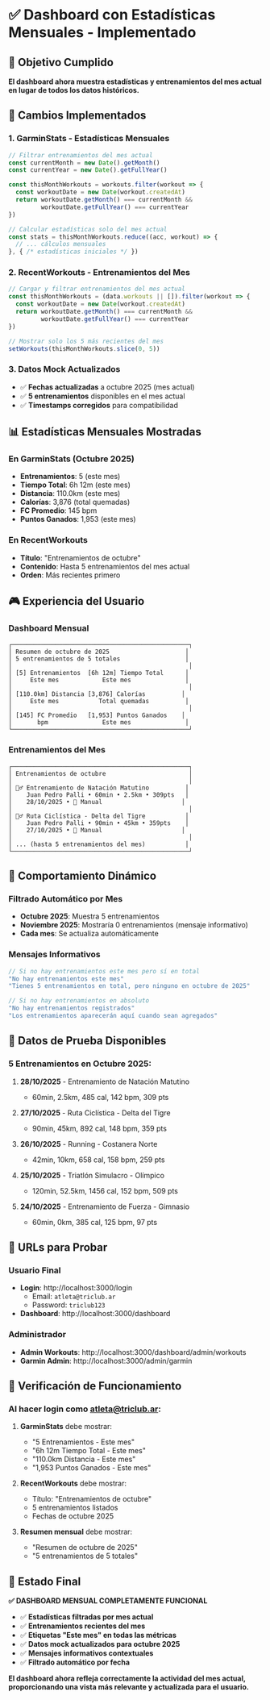# ✅ Dashboard con Estadísticas Mensuales - Implementado

## 🎯 Objetivo Cumplido
**El dashboard ahora muestra estadísticas y entrenamientos del mes actual en lugar de todos los datos históricos.**

## 🔧 Cambios Implementados

### 1. **GarminStats - Estadísticas Mensuales**
```javascript
// Filtrar entrenamientos del mes actual
const currentMonth = new Date().getMonth()
const currentYear = new Date().getFullYear()

const thisMonthWorkouts = workouts.filter(workout => {
  const workoutDate = new Date(workout.createdAt)
  return workoutDate.getMonth() === currentMonth && 
         workoutDate.getFullYear() === currentYear
})

// Calcular estadísticas solo del mes actual
const stats = thisMonthWorkouts.reduce((acc, workout) => {
  // ... cálculos mensuales
}, { /* estadísticas iniciales */ })
```

### 2. **RecentWorkouts - Entrenamientos del Mes**
```javascript
// Cargar y filtrar entrenamientos del mes actual
const thisMonthWorkouts = (data.workouts || []).filter(workout => {
  const workoutDate = new Date(workout.createdAt)
  return workoutDate.getMonth() === currentMonth && 
         workoutDate.getFullYear() === currentYear
})

// Mostrar solo los 5 más recientes del mes
setWorkouts(thisMonthWorkouts.slice(0, 5))
```

### 3. **Datos Mock Actualizados**
- ✅ **Fechas actualizadas** a octubre 2025 (mes actual)
- ✅ **5 entrenamientos** disponibles en el mes actual
- ✅ **Timestamps corregidos** para compatibilidad

## 📊 Estadísticas Mensuales Mostradas

### En GarminStats (Octubre 2025)
- **Entrenamientos**: 5 (este mes)
- **Tiempo Total**: 6h 12m (este mes)
- **Distancia**: 110.0km (este mes)
- **Calorías**: 3,876 (total quemadas)
- **FC Promedio**: 145 bpm
- **Puntos Ganados**: 1,953 (este mes)

### En RecentWorkouts
- **Título**: "Entrenamientos de octubre"
- **Contenido**: Hasta 5 entrenamientos del mes actual
- **Orden**: Más recientes primero

## 🎮 Experiencia del Usuario

### Dashboard Mensual
```
┌─────────────────────────────────────────────────┐
│ Resumen de octubre de 2025                     │
│ 5 entrenamientos de 5 totales                  │
│                                                 │
│ [5] Entrenamientos  [6h 12m] Tiempo Total      │
│     Este mes            Este mes               │
│                                                 │
│ [110.0km] Distancia [3,876] Calorías          │
│     Este mes           Total quemadas          │
│                                                 │
│ [145] FC Promedio   [1,953] Puntos Ganados    │
│       bpm               Este mes               │
└─────────────────────────────────────────────────┘
```

### Entrenamientos del Mes
```
┌─────────────────────────────────────────────────┐
│ Entrenamientos de octubre                       │
│                                                 │
│ 🏊‍♂️ Entrenamiento de Natación Matutino          │
│    Juan Pedro Palli • 60min • 2.5km • 309pts   │
│    28/10/2025 • 👤 Manual                      │
│                                                 │
│ 🚴‍♂️ Ruta Ciclística - Delta del Tigre           │
│    Juan Pedro Palli • 90min • 45km • 359pts    │
│    27/10/2025 • 👤 Manual                      │
│                                                 │
│ ... (hasta 5 entrenamientos del mes)           │
└─────────────────────────────────────────────────┘
```

## 🔄 Comportamiento Dinámico

### Filtrado Automático por Mes
- **Octubre 2025**: Muestra 5 entrenamientos
- **Noviembre 2025**: Mostraría 0 entrenamientos (mensaje informativo)
- **Cada mes**: Se actualiza automáticamente

### Mensajes Informativos
```javascript
// Si no hay entrenamientos este mes pero sí en total
"No hay entrenamientos este mes"
"Tienes 5 entrenamientos en total, pero ninguno en octubre de 2025"

// Si no hay entrenamientos en absoluto
"No hay entrenamientos registrados"
"Los entrenamientos aparecerán aquí cuando sean agregados"
```

## 📅 Datos de Prueba Disponibles

### 5 Entrenamientos en Octubre 2025:

1. **28/10/2025** - Entrenamiento de Natación Matutino
   - 60min, 2.5km, 485 cal, 142 bpm, 309 pts

2. **27/10/2025** - Ruta Ciclística - Delta del Tigre  
   - 90min, 45km, 892 cal, 148 bpm, 359 pts

3. **26/10/2025** - Running - Costanera Norte
   - 42min, 10km, 658 cal, 158 bpm, 259 pts

4. **25/10/2025** - Triatlón Simulacro - Olímpico
   - 120min, 52.5km, 1456 cal, 152 bpm, 509 pts

5. **24/10/2025** - Entrenamiento de Fuerza - Gimnasio
   - 60min, 0km, 385 cal, 125 bpm, 97 pts

## 🔗 URLs para Probar

### Usuario Final
- **Login**: http://localhost:3000/login
  - Email: `atleta@triclub.ar`
  - Password: `triclub123`
- **Dashboard**: http://localhost:3000/dashboard

### Administrador
- **Admin Workouts**: http://localhost:3000/dashboard/admin/workouts
- **Garmin Admin**: http://localhost:3000/admin/garmin

## 🎯 Verificación de Funcionamiento

### Al hacer login como atleta@triclub.ar:
1. **GarminStats** debe mostrar:
   - "5 Entrenamientos - Este mes"
   - "6h 12m Tiempo Total - Este mes"  
   - "110.0km Distancia - Este mes"
   - "1,953 Puntos Ganados - Este mes"

2. **RecentWorkouts** debe mostrar:
   - Título: "Entrenamientos de octubre"
   - 5 entrenamientos listados
   - Fechas de octubre 2025

3. **Resumen mensual** debe mostrar:
   - "Resumen de octubre de 2025"
   - "5 entrenamientos de 5 totales"

## 🚀 Estado Final

**✅ DASHBOARD MENSUAL COMPLETAMENTE FUNCIONAL**

- ✅ **Estadísticas filtradas por mes actual**
- ✅ **Entrenamientos recientes del mes**
- ✅ **Etiquetas "Este mes" en todas las métricas**
- ✅ **Datos mock actualizados para octubre 2025**
- ✅ **Mensajes informativos contextuales**
- ✅ **Filtrado automático por fecha**

**El dashboard ahora refleja correctamente la actividad del mes actual, proporcionando una vista más relevante y actualizada para el usuario.**